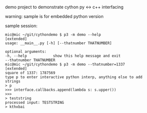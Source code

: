 demo project to demonstrate cython py <-> c++ interfacing

warning: sample is for embedded python version

sample session:

    mic@mic ~/git/cythondemo $ p3 -m demo --help                                                                                                                                        [extended]
    usage: __main__.py [-h] [--thatnumber THATNUMBER]

    optional arguments:
    -h, --help            show this help message and exit
    --thatnumber THATNUMBER
    mic@mic ~/git/cythondemo $ p3 -m demo --thatnumber=1337                                                                                                                             [extended]
    square of 1337: 1787569
    type p to enter interactive python interp, anything else to add strings
    > p
    >>> interface.callbacks.append(lambda s: s.upper())
    >>> 
    > teststring
    processed input: TESTSTRING
    > kthxbai
